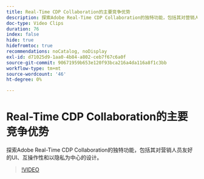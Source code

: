 ```yaml
---
title: Real-Time CDP Collaboration的主要竞争优势
description: 探索Adobe Real-Time CDP Collaboration的独特功能，包括其对营销人员友好的UI、互操作性和以隐私为中心的设计。
doc-type: Video Clips
duration: 76
index: false
hide: true
hidefromtoc: true
recommendations: noCatalog, noDisplay
exl-id: d71025d9-1aa0-4b84-a802-ceb7f67c6a0f
source-git-commit: 90671959b653e120f93bca216a4da116a8f1c3bb
workflow-type: tm+mt
source-wordcount: '46'
ht-degree: 0%

---
```


# Real-Time CDP Collaboration的主要竞争优势

探索Adobe Real-Time CDP Collaboration的独特功能，包括其对营销人员友好的UI、互操作性和以隐私为中心的设计。

<!-- 62_OS511_3442426_75_key-differentiators-of-realtime-cdp-collaboration -->
>[!VIDEO](https://video.tv.adobe.com/v/3458280/?learn=on&enablevpops=true)

